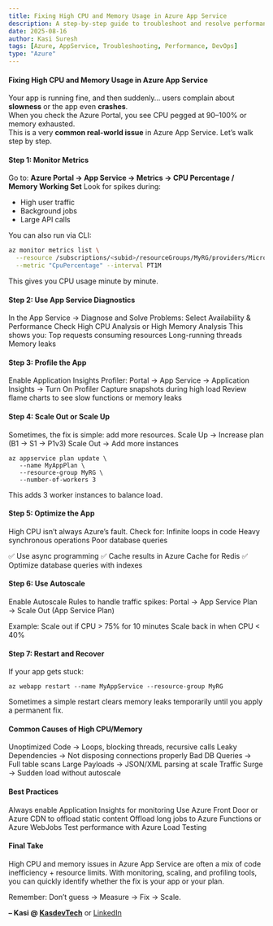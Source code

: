 ```yaml
---
title: Fixing High CPU and Memory Usage in Azure App Service
description: A step-by-step guide to troubleshoot and resolve performance issues in Azure App Service caused by high CPU or memory usage.
date: 2025-08-16
author: Kasi Suresh
tags: [Azure, AppService, Troubleshooting, Performance, DevOps]
type: "Azure"
---
```


#### Fixing High CPU and Memory Usage in Azure App Service

Your app is running fine, and then suddenly…  users complain about **slowness** or the app even **crashes**.  
When you check the Azure Portal, you see CPU pegged at 90–100% or memory exhausted.  
This is a very **common real-world issue** in Azure App Service. Let’s walk step by step.

#### Step 1: Monitor Metrics

Go to:
**Azure Portal → App Service → Metrics → CPU Percentage / Memory Working Set**
Look for spikes during:
- High user traffic
- Background jobs
- Large API calls

You can also run via CLI:
```bash
az monitor metrics list \
  --resource /subscriptions/<subid>/resourceGroups/MyRG/providers/Microsoft.Web/sites/MyAppService \
  --metric "CpuPercentage" --interval PT1M
  ```
This gives you CPU usage minute by minute.

#### Step 2: Use App Service Diagnostics
In the App Service → Diagnose and Solve Problems:
Select Availability & Performance
Check High CPU Analysis or High Memory Analysis
This shows you:
Top requests consuming resources
Long-running threads
Memory leaks

#### Step 3: Profile the App
Enable Application Insights Profiler:
Portal → App Service → Application Insights → Turn On Profiler
Capture snapshots during high load
Review flame charts to see slow functions or memory leaks

#### Step 4: Scale Out or Scale Up
Sometimes, the fix is simple: add more resources.
Scale Up → Increase plan (B1 → S1 → P1v3)
Scale Out → Add more instances

```
az appservice plan update \
   --name MyAppPlan \
   --resource-group MyRG \
   --number-of-workers 3
   ```
This adds 3 worker instances to balance load.

#### Step 5: Optimize the App
High CPU isn’t always Azure’s fault. Check for:
Infinite loops in code
Heavy synchronous operations
Poor database queries

✅ Use async programming
✅ Cache results in Azure Cache for Redis
✅ Optimize database queries with indexes

#### Step 6: Use Autoscale
Enable Autoscale Rules to handle traffic spikes:
Portal → App Service Plan → Scale Out (App Service Plan)

Example:
Scale out if CPU > 75% for 10 minutes
Scale back in when CPU < 40%

#### Step 7: Restart and Recover
If your app gets stuck:
```
az webapp restart --name MyAppService --resource-group MyRG
```
Sometimes a simple restart clears memory leaks temporarily until you apply a permanent fix.

#### Common Causes of High CPU/Memory

Unoptimized Code → Loops, blocking threads, recursive calls
Leaky Dependencies → Not disposing connections properly
Bad DB Queries → Full table scans
Large Payloads → JSON/XML parsing at scale
Traffic Surge → Sudden load without autoscale

#### Best Practices
Always enable Application Insights for monitoring
Use Azure Front Door or Azure CDN to offload static content
Offload long jobs to Azure Functions or Azure WebJobs
Test performance with Azure Load Testing

#### Final Take
High CPU and memory issues in Azure App Service are often a mix of code inefficiency + resource limits.
With monitoring, scaling, and profiling tools, you can quickly identify whether the fix is your app or your plan.

Remember: Don’t guess → Measure → Fix → Scale.

**– Kasi @ [KasdevTech](https://kasdevtech.com)** or [LinkedIn](https://www.linkedin.com/in/kasi-suresh-992675177/)
